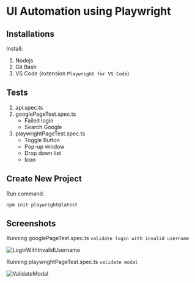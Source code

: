 # UI Automation using Playwright

## Installations
Install:
1. Nodejs
2. Git Bash
3. VS Code (extension `Playwright for VS Code`)

## Tests
1. api.spec.ts
2. googlePageTest.spec.ts
    - Failed login
    - Search Google
3. playwrightPageTest.spec.ts
    - Toggle Button
    - Pop-up window
    - Drop down list
    - Icon

## Create New Project
Run command:
```
npm init playwright@latest
```

## Screenshots
Running googlePageTest.spec.ts `validate login with invalid username`

![LoginWithInvalidUsername](https://github.com/yoganeo22/playwright_ui/assets/94224851/f0992272-4745-4835-8e00-f8c0f0c0a8d1)

Running playwrightPageTest.spec.ts `validate modal` 

![ValidateModal](https://github.com/yoganeo22/playwright_ui/assets/94224851/15f619aa-8046-44d6-ba90-15457c4c02f3)
